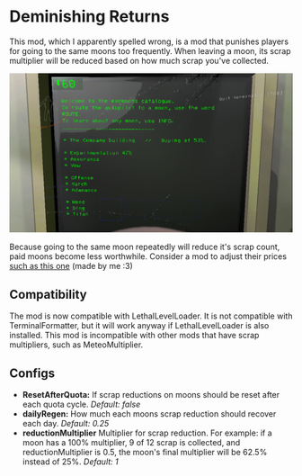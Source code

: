# Deminishing Returns

This mod, which I apparently spelled wrong, is a mod that punishes players for going to the same moons too frequently. When leaving a moon, its scrap multiplier will be reduced based on how much scrap you've collected.

![Catalog](https://raw.githubusercontent.com/coookies369/DeminishingReturns/main/Images/Catalog.png)

Because going to the same moon repeatedly will reduce it's scrap count, paid moons become less worthwhile. Consider a mod to adjust their prices [such as this one](https://thunderstore.io/c/lethal-company/p/coookies369/MoonCostMultiplier/) (made by me :3)

## Compatibility

The mod is now compatible with LethalLevelLoader. It is not compatible with TerminalFormatter, but it will work anyway if LethalLevelLoader is also installed.
This mod is incompatible with other mods that have scrap multipliers, such as MeteoMultiplier.

## Configs

* **ResetAfterQuota:** If scrap reductions on moons should be reset after each quota cycle. *Default: false*
* **dailyRegen:** How much each moons scrap reduction should recover each day. *Default: 0.25*
* **reductionMultiplier** Multiplier for scrap reduction. For example: if a moon has a 100% multiplier, 9 of 12 scrap is collected, and reductionMultiplier is 0.5, the moon's final multiplier will be 62.5% instead of 25%. *Default: 1*
